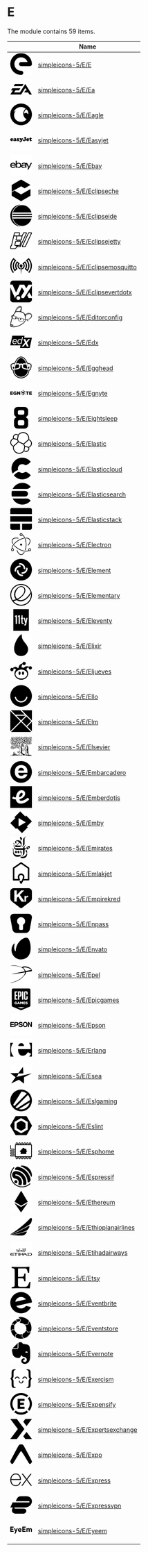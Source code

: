 # E

The module contains 59 items.



| |Name|
|:---:|---|
| ![illustration of simpleicons-5/E/E](../../simpleicons-5/E/E.png) | [simpleicons-5/E/E](../../simpleicons-5/E/E.md) |
| ![illustration of simpleicons-5/E/Ea](../../simpleicons-5/E/Ea.png) | [simpleicons-5/E/Ea](../../simpleicons-5/E/Ea.md) |
| ![illustration of simpleicons-5/E/Eagle](../../simpleicons-5/E/Eagle.png) | [simpleicons-5/E/Eagle](../../simpleicons-5/E/Eagle.md) |
| ![illustration of simpleicons-5/E/Easyjet](../../simpleicons-5/E/Easyjet.png) | [simpleicons-5/E/Easyjet](../../simpleicons-5/E/Easyjet.md) |
| ![illustration of simpleicons-5/E/Ebay](../../simpleicons-5/E/Ebay.png) | [simpleicons-5/E/Ebay](../../simpleicons-5/E/Ebay.md) |
| ![illustration of simpleicons-5/E/Eclipseche](../../simpleicons-5/E/Eclipseche.png) | [simpleicons-5/E/Eclipseche](../../simpleicons-5/E/Eclipseche.md) |
| ![illustration of simpleicons-5/E/Eclipseide](../../simpleicons-5/E/Eclipseide.png) | [simpleicons-5/E/Eclipseide](../../simpleicons-5/E/Eclipseide.md) |
| ![illustration of simpleicons-5/E/Eclipsejetty](../../simpleicons-5/E/Eclipsejetty.png) | [simpleicons-5/E/Eclipsejetty](../../simpleicons-5/E/Eclipsejetty.md) |
| ![illustration of simpleicons-5/E/Eclipsemosquitto](../../simpleicons-5/E/Eclipsemosquitto.png) | [simpleicons-5/E/Eclipsemosquitto](../../simpleicons-5/E/Eclipsemosquitto.md) |
| ![illustration of simpleicons-5/E/Eclipsevertdotx](../../simpleicons-5/E/Eclipsevertdotx.png) | [simpleicons-5/E/Eclipsevertdotx](../../simpleicons-5/E/Eclipsevertdotx.md) |
| ![illustration of simpleicons-5/E/Editorconfig](../../simpleicons-5/E/Editorconfig.png) | [simpleicons-5/E/Editorconfig](../../simpleicons-5/E/Editorconfig.md) |
| ![illustration of simpleicons-5/E/Edx](../../simpleicons-5/E/Edx.png) | [simpleicons-5/E/Edx](../../simpleicons-5/E/Edx.md) |
| ![illustration of simpleicons-5/E/Egghead](../../simpleicons-5/E/Egghead.png) | [simpleicons-5/E/Egghead](../../simpleicons-5/E/Egghead.md) |
| ![illustration of simpleicons-5/E/Egnyte](../../simpleicons-5/E/Egnyte.png) | [simpleicons-5/E/Egnyte](../../simpleicons-5/E/Egnyte.md) |
| ![illustration of simpleicons-5/E/Eightsleep](../../simpleicons-5/E/Eightsleep.png) | [simpleicons-5/E/Eightsleep](../../simpleicons-5/E/Eightsleep.md) |
| ![illustration of simpleicons-5/E/Elastic](../../simpleicons-5/E/Elastic.png) | [simpleicons-5/E/Elastic](../../simpleicons-5/E/Elastic.md) |
| ![illustration of simpleicons-5/E/Elasticcloud](../../simpleicons-5/E/Elasticcloud.png) | [simpleicons-5/E/Elasticcloud](../../simpleicons-5/E/Elasticcloud.md) |
| ![illustration of simpleicons-5/E/Elasticsearch](../../simpleicons-5/E/Elasticsearch.png) | [simpleicons-5/E/Elasticsearch](../../simpleicons-5/E/Elasticsearch.md) |
| ![illustration of simpleicons-5/E/Elasticstack](../../simpleicons-5/E/Elasticstack.png) | [simpleicons-5/E/Elasticstack](../../simpleicons-5/E/Elasticstack.md) |
| ![illustration of simpleicons-5/E/Electron](../../simpleicons-5/E/Electron.png) | [simpleicons-5/E/Electron](../../simpleicons-5/E/Electron.md) |
| ![illustration of simpleicons-5/E/Element](../../simpleicons-5/E/Element.png) | [simpleicons-5/E/Element](../../simpleicons-5/E/Element.md) |
| ![illustration of simpleicons-5/E/Elementary](../../simpleicons-5/E/Elementary.png) | [simpleicons-5/E/Elementary](../../simpleicons-5/E/Elementary.md) |
| ![illustration of simpleicons-5/E/Eleventy](../../simpleicons-5/E/Eleventy.png) | [simpleicons-5/E/Eleventy](../../simpleicons-5/E/Eleventy.md) |
| ![illustration of simpleicons-5/E/Elixir](../../simpleicons-5/E/Elixir.png) | [simpleicons-5/E/Elixir](../../simpleicons-5/E/Elixir.md) |
| ![illustration of simpleicons-5/E/Eljueves](../../simpleicons-5/E/Eljueves.png) | [simpleicons-5/E/Eljueves](../../simpleicons-5/E/Eljueves.md) |
| ![illustration of simpleicons-5/E/Ello](../../simpleicons-5/E/Ello.png) | [simpleicons-5/E/Ello](../../simpleicons-5/E/Ello.md) |
| ![illustration of simpleicons-5/E/Elm](../../simpleicons-5/E/Elm.png) | [simpleicons-5/E/Elm](../../simpleicons-5/E/Elm.md) |
| ![illustration of simpleicons-5/E/Elsevier](../../simpleicons-5/E/Elsevier.png) | [simpleicons-5/E/Elsevier](../../simpleicons-5/E/Elsevier.md) |
| ![illustration of simpleicons-5/E/Embarcadero](../../simpleicons-5/E/Embarcadero.png) | [simpleicons-5/E/Embarcadero](../../simpleicons-5/E/Embarcadero.md) |
| ![illustration of simpleicons-5/E/Emberdotjs](../../simpleicons-5/E/Emberdotjs.png) | [simpleicons-5/E/Emberdotjs](../../simpleicons-5/E/Emberdotjs.md) |
| ![illustration of simpleicons-5/E/Emby](../../simpleicons-5/E/Emby.png) | [simpleicons-5/E/Emby](../../simpleicons-5/E/Emby.md) |
| ![illustration of simpleicons-5/E/Emirates](../../simpleicons-5/E/Emirates.png) | [simpleicons-5/E/Emirates](../../simpleicons-5/E/Emirates.md) |
| ![illustration of simpleicons-5/E/Emlakjet](../../simpleicons-5/E/Emlakjet.png) | [simpleicons-5/E/Emlakjet](../../simpleicons-5/E/Emlakjet.md) |
| ![illustration of simpleicons-5/E/Empirekred](../../simpleicons-5/E/Empirekred.png) | [simpleicons-5/E/Empirekred](../../simpleicons-5/E/Empirekred.md) |
| ![illustration of simpleicons-5/E/Enpass](../../simpleicons-5/E/Enpass.png) | [simpleicons-5/E/Enpass](../../simpleicons-5/E/Enpass.md) |
| ![illustration of simpleicons-5/E/Envato](../../simpleicons-5/E/Envato.png) | [simpleicons-5/E/Envato](../../simpleicons-5/E/Envato.md) |
| ![illustration of simpleicons-5/E/Epel](../../simpleicons-5/E/Epel.png) | [simpleicons-5/E/Epel](../../simpleicons-5/E/Epel.md) |
| ![illustration of simpleicons-5/E/Epicgames](../../simpleicons-5/E/Epicgames.png) | [simpleicons-5/E/Epicgames](../../simpleicons-5/E/Epicgames.md) |
| ![illustration of simpleicons-5/E/Epson](../../simpleicons-5/E/Epson.png) | [simpleicons-5/E/Epson](../../simpleicons-5/E/Epson.md) |
| ![illustration of simpleicons-5/E/Erlang](../../simpleicons-5/E/Erlang.png) | [simpleicons-5/E/Erlang](../../simpleicons-5/E/Erlang.md) |
| ![illustration of simpleicons-5/E/Esea](../../simpleicons-5/E/Esea.png) | [simpleicons-5/E/Esea](../../simpleicons-5/E/Esea.md) |
| ![illustration of simpleicons-5/E/Eslgaming](../../simpleicons-5/E/Eslgaming.png) | [simpleicons-5/E/Eslgaming](../../simpleicons-5/E/Eslgaming.md) |
| ![illustration of simpleicons-5/E/Eslint](../../simpleicons-5/E/Eslint.png) | [simpleicons-5/E/Eslint](../../simpleicons-5/E/Eslint.md) |
| ![illustration of simpleicons-5/E/Esphome](../../simpleicons-5/E/Esphome.png) | [simpleicons-5/E/Esphome](../../simpleicons-5/E/Esphome.md) |
| ![illustration of simpleicons-5/E/Espressif](../../simpleicons-5/E/Espressif.png) | [simpleicons-5/E/Espressif](../../simpleicons-5/E/Espressif.md) |
| ![illustration of simpleicons-5/E/Ethereum](../../simpleicons-5/E/Ethereum.png) | [simpleicons-5/E/Ethereum](../../simpleicons-5/E/Ethereum.md) |
| ![illustration of simpleicons-5/E/Ethiopianairlines](../../simpleicons-5/E/Ethiopianairlines.png) | [simpleicons-5/E/Ethiopianairlines](../../simpleicons-5/E/Ethiopianairlines.md) |
| ![illustration of simpleicons-5/E/Etihadairways](../../simpleicons-5/E/Etihadairways.png) | [simpleicons-5/E/Etihadairways](../../simpleicons-5/E/Etihadairways.md) |
| ![illustration of simpleicons-5/E/Etsy](../../simpleicons-5/E/Etsy.png) | [simpleicons-5/E/Etsy](../../simpleicons-5/E/Etsy.md) |
| ![illustration of simpleicons-5/E/Eventbrite](../../simpleicons-5/E/Eventbrite.png) | [simpleicons-5/E/Eventbrite](../../simpleicons-5/E/Eventbrite.md) |
| ![illustration of simpleicons-5/E/Eventstore](../../simpleicons-5/E/Eventstore.png) | [simpleicons-5/E/Eventstore](../../simpleicons-5/E/Eventstore.md) |
| ![illustration of simpleicons-5/E/Evernote](../../simpleicons-5/E/Evernote.png) | [simpleicons-5/E/Evernote](../../simpleicons-5/E/Evernote.md) |
| ![illustration of simpleicons-5/E/Exercism](../../simpleicons-5/E/Exercism.png) | [simpleicons-5/E/Exercism](../../simpleicons-5/E/Exercism.md) |
| ![illustration of simpleicons-5/E/Expensify](../../simpleicons-5/E/Expensify.png) | [simpleicons-5/E/Expensify](../../simpleicons-5/E/Expensify.md) |
| ![illustration of simpleicons-5/E/Expertsexchange](../../simpleicons-5/E/Expertsexchange.png) | [simpleicons-5/E/Expertsexchange](../../simpleicons-5/E/Expertsexchange.md) |
| ![illustration of simpleicons-5/E/Expo](../../simpleicons-5/E/Expo.png) | [simpleicons-5/E/Expo](../../simpleicons-5/E/Expo.md) |
| ![illustration of simpleicons-5/E/Express](../../simpleicons-5/E/Express.png) | [simpleicons-5/E/Express](../../simpleicons-5/E/Express.md) |
| ![illustration of simpleicons-5/E/Expressvpn](../../simpleicons-5/E/Expressvpn.png) | [simpleicons-5/E/Expressvpn](../../simpleicons-5/E/Expressvpn.md) |
| ![illustration of simpleicons-5/E/Eyeem](../../simpleicons-5/E/Eyeem.png) | [simpleicons-5/E/Eyeem](../../simpleicons-5/E/Eyeem.md) |



